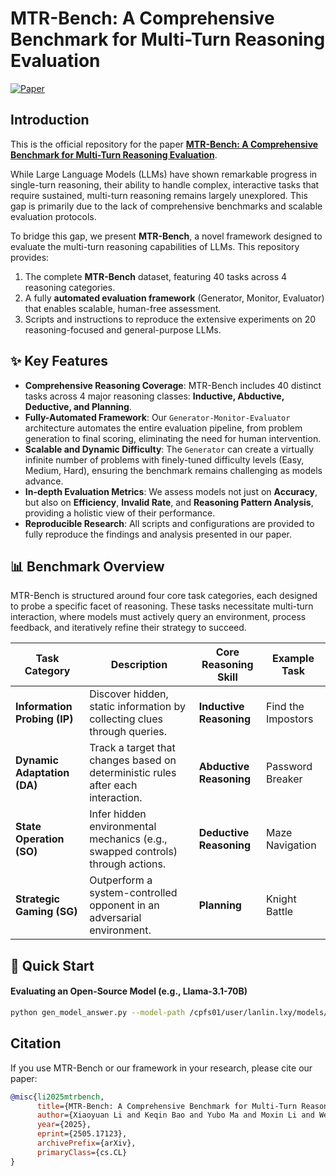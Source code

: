 # MTR-Bench: A Comprehensive Benchmark for Multi-Turn Reasoning Evaluation

[![Paper](https://img.shields.io/badge/paper-arXiv:2505.17123-red)](https://arxiv.org/abs/2505.17123)

## Introduction

This is the official repository for the paper **[MTR-Bench: A Comprehensive Benchmark for Multi-Turn Reasoning Evaluation](https://arxiv.org/abs/2505.17123)**.

While Large Language Models (LLMs) have shown remarkable progress in single-turn reasoning, their ability to handle complex, interactive tasks that require sustained, multi-turn reasoning remains largely unexplored. This gap is primarily due to the lack of comprehensive benchmarks and scalable evaluation protocols.

To bridge this gap, we present **MTR-Bench**, a novel framework designed to evaluate the multi-turn reasoning capabilities of LLMs. This repository provides:
1.  The complete **MTR-Bench** dataset, featuring 40 tasks across 4 reasoning categories.
2.  A fully **automated evaluation framework** (Generator, Monitor, Evaluator) that enables scalable, human-free assessment.
3.  Scripts and instructions to reproduce the extensive experiments on 20 reasoning-focused and general-purpose LLMs.

## ✨ Key Features

*   **Comprehensive Reasoning Coverage**: MTR-Bench includes 40 distinct tasks across 4 major reasoning classes: **Inductive, Abductive, Deductive, and Planning**.
*   **Fully-Automated Framework**: Our `Generator-Monitor-Evaluator` architecture automates the entire evaluation pipeline, from problem generation to final scoring, eliminating the need for human intervention.
*   **Scalable and Dynamic Difficulty**: The `Generator` can create a virtually infinite number of problems with finely-tuned difficulty levels (Easy, Medium, Hard), ensuring the benchmark remains challenging as models advance.
*   **In-depth Evaluation Metrics**: We assess models not just on **Accuracy**, but also on **Efficiency**, **Invalid Rate**, and **Reasoning Pattern Analysis**, providing a holistic view of their performance.
*   **Reproducible Research**: All scripts and configurations are provided to fully reproduce the findings and analysis presented in our paper.

## 📊 Benchmark Overview

MTR-Bench is structured around four core task categories, each designed to probe a specific facet of reasoning. These tasks necessitate multi-turn interaction, where models must actively query an environment, process feedback, and iteratively refine their strategy to succeed.

| Task Category               | Description                                                                     | Core Reasoning Skill  | Example Task       |
| --------------------------- | ------------------------------------------------------------------------------- | --------------------- | ------------------ |
| **Information Probing (IP)**  | Discover hidden, static information by collecting clues through queries.        | **Inductive Reasoning** | Find the Impostors |
| **Dynamic Adaptation (DA)**   | Track a target that changes based on deterministic rules after each interaction.| **Abductive Reasoning** | Password Breaker   |
| **State Operation (SO)**      | Infer hidden environmental mechanics (e.g., swapped controls) through actions.  | **Deductive Reasoning** | Maze Navigation    |
| **Strategic Gaming (SG)**     | Outperform a system-controlled opponent in an adversarial environment.          | **Planning**            | Knight Battle      |

## 🚀 Quick Start


#### Evaluating an Open-Source Model (e.g., Llama-3.1-70B)

```bash
python gen_model_answer.py --model-path /cpfs01/user/lanlin.lxy/models/Qwen2.5-1.5B-Instruct --model-id Qwen2.5-1.5B-Instruct --category information_query --game-type BitQuery  --difficulty easy --max-round 5 
```
## Citation

If you use MTR-Bench or our framework in your research, please cite our paper:

```bibtex
@misc{li2025mtrbench,
      title={MTR-Bench: A Comprehensive Benchmark for Multi-Turn Reasoning Evaluation}, 
      author={Xiaoyuan Li and Keqin Bao and Yubo Ma and Moxin Li and Wenjie Wang and Rui Men and Yichang Zhang and Fuli Feng and Dayiheng Liu and Junyang Lin},
      year={2025},
      eprint={2505.17123},
      archivePrefix={arXiv},
      primaryClass={cs.CL}
}
```
